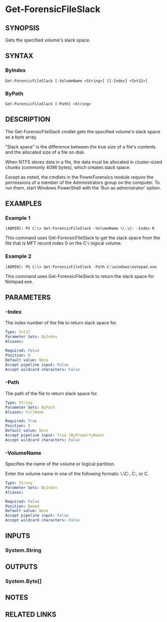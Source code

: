 # Get-ForensicFileSlack

## SYNOPSIS
Gets the specified volume's slack space.

## SYNTAX

### ByIndex
```
Get-ForensicFileSlack [-VolumeName <String>] [[-Index] <Int32>]
```

### ByPath
```
Get-ForensicFileSlack [-Path] <String>
```

## DESCRIPTION
The Get-ForensicFileSlack cmdlet gets the specified volume&apos;s slack space as a byte array.

&quot;Slack space&quot; is the difference between the true size of a file&apos;s contents and the allocated size of a file on disk.

When NTFS stores data in a file, the data must be allocated in cluster-sized chunks (commonly 4096 bytes), which creates slack space.

Except as noted, the cmdlets in the PowerForensics module require the permissions of a member of the Administrators group on the computer. To run them, start Windows PowerShell with the 'Run as administrator' option.

## EXAMPLES

### Example 1
```
[ADMIN]: PS C:\> Get-ForensicFileSlack -VolumeName \\.\C: -Index 0
```

This command uses Get-ForensicFileSlack to get the slack space from the file that is MFT record index 0 on the C:\ logical volume.

### Example 2
```
[ADMIN]: PS C:\> Get-ForensicFileSlack -Path C:\windows\notepad.exe
```

This command uses Get-ForensicFileSlack to return the slack space for Notepad.exe.

## PARAMETERS

### -Index
The index number of the file to return slack space for.

```yaml
Type: Int32
Parameter Sets: ByIndex
Aliases: 

Required: False
Position: 0
Default value: None
Accept pipeline input: False
Accept wildcard characters: False
```

### -Path
The path of the file to return slack space for.

```yaml
Type: String
Parameter Sets: ByPath
Aliases: FullName

Required: True
Position: 0
Default value: None
Accept pipeline input: True (ByPropertyName)
Accept wildcard characters: False
```

### -VolumeName
Specifies the name of the volume or logical partition.

Enter the volume name in one of the following formats: \\.\C:, C:, or C.

```yaml
Type: String
Parameter Sets: ByIndex
Aliases: 

Required: False
Position: Named
Default value: None
Accept pipeline input: False
Accept wildcard characters: False
```

## INPUTS

### System.String


## OUTPUTS

### System.Byte[]

## NOTES

## RELATED LINKS

